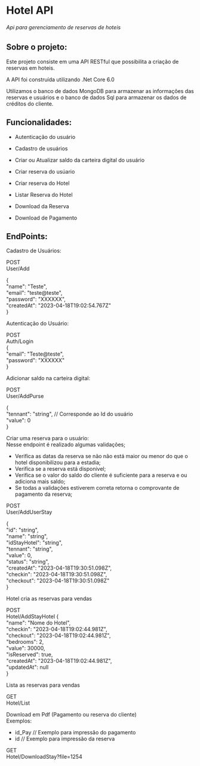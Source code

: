 # Hotel API

###### Api para gerenciamento de reservas de hoteis


## Sobre o projeto:

Este projeto consiste em uma API RESTful que possibilita a criação de reservas em hoteis.

A API foi construída utilizando .Net Core 6.0

Utilizamos o banco de dados MongoDB para armazenar as informações das reservas e usuários e o banco de dados Sql para armazenar os dados de créditos do cliente.

## Funcionalidades:

- Autenticação do usuário

- Cadastro de usuários

- Criar ou Atualizar saldo da carteira digital do usuário

- Criar reserva do usúario

- Criar reserva do Hotel

- Listar Reserva do Hotel

- Download da Reserva

- Download de Pagamento

## EndPoints:

Cadastro de Usuários:

POST  
User/Add

{  
     "name": "Teste",    
      "email": "teste@teste",   
      "password": "XXXXXX",   
      "createdAt": "2023-04-18T19:02:54.767Z"       
} 

Autenticação do Usuário:

POST  
Auth/Login  
{  
  "email": "Teste@teste",  
  "password": "XXXXXX"  
}

Adicionar saldo na carteira digital:

POST  
User/AddPurse

{  
  "tennant": "string",  // Corresponde ao Id do usuário  
  "value": 0  
}

Criar uma reserva para o usuário:  
Nesse endpoint é realizado algumas validações;
- Verifica as datas da reserva se não não está maior ou menor do que o hotel disponibilizou para a estadia;
- Verifica se a reserva está disponivel;
- Verifica se o valor do saldo do cliente é suficiente para a reserva e ou adiciona mais saldo;
- Se todas a validações estiverem correta retorna o comprovante de pagamento da reserva;

POST  
User/AddUserStay

{  
  "id": "string",  
  "name": "string",  
  "idStayHotel": "string",  
  "tennant": "string",  
  "value": 0,  
  "status": "string",  
  "createdAt": "2023-04-18T19:30:51.098Z",  
  "checkin": "2023-04-18T19:30:51.098Z",  
  "checkout": "2023-04-18T19:30:51.098Z"  
}

Hotel cria as reservas para vendas  

POST  
Hotel/AddStayHotel
{    
  "name": "Nome do Hotel",  
  "checkin": "2023-04-18T19:02:44.981Z",  
  "checkout": "2023-04-18T19:02:44.981Z",  
  "bedrooms": 2,  
  "value": 30000,  
  "isReserved": true,  
  "createdAt": "2023-04-18T19:02:44.981Z",  
  "updatedAt": null  
}

Lista as reservas para vendas

GET  
Hotel/List

Download em Pdf (Pagamento ou reserva do cliente)  
Exemplos:
- id_Pay  // Exemplo para impressão do pagamento
- id  // Exemplo para impressão da reserva

GET  
Hotel/DownloadStay?file=1254

